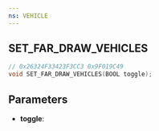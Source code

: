 ```yaml
---
ns: VEHICLE
---
```

## SET_FAR_DRAW_VEHICLES

```c
// 0x26324F33423F3CC3 0x9F019C49
void SET_FAR_DRAW_VEHICLES(BOOL toggle);
```


## Parameters
* **toggle**: 

